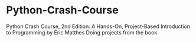 # Python-Crash-Course
Python Crash Course, 2nd Edition: A Hands-On, Project-Based Introduction to Programming by Eric Matthes
Doing projects from the book
